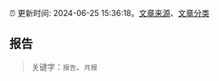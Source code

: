 :alarm_clock: 更新时间: 2024-06-25 15:36:18。[文章来源](/README.md)、[文章分类](/TAGS.md)

## 报告


> 关键字：`报告`、`月报`



